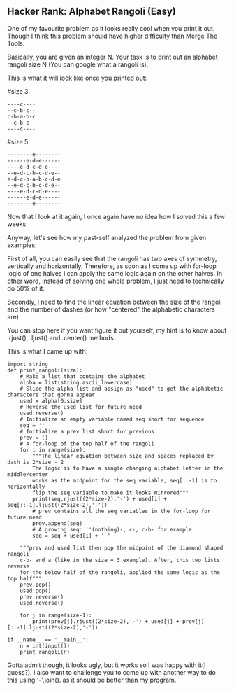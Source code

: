 ## Hacker Rank: Alphabet Rangoli (Easy)

One of my favourite problem as it looks really cool when you print it out. Though I think this problem should have higher difficulty than Merge The Tools. 

Basically, you are given an integer N. Your task is to print out an alphabet rangoli size N (You can google what a rangoli is).

This is what it will look like once you printed out:

#size 3
```
----c----
--c-b-c--
c-b-a-b-c
--c-b-c--
----c----
```
#size 5
```
--------e--------
------e-d-e------
----e-d-c-d-e----
--e-d-c-b-c-d-e--
e-d-c-b-a-b-c-d-e
--e-d-c-b-c-d-e--
----e-d-c-d-e----
------e-d-e------
--------e--------
```
Now that I look at it again, I once again have no idea how I solved this a few weeks

Anyway, let's see how my past-self analyzed the problem from given examples:

First of all, you can easily see that the rangoli has two axes of symmetry, vertically and horizontally. Therefore, as soon as I come up with for-loop logic of one halves I can apply the same logic again on the other halves. In other word, instead of solving one whole problem, I just need to technically do 50% of it.

Secondly, I need to find the linear equation between the size of the rangoli and the number of dashes (or how "centered" the alphabetic characters are)

You can stop here if you want figure it out yourself, my hint is to know about .rjust(), .ljust() and .center() methods.

This is what I came up with:

```
import string
def print_rangoli(size):
    # Make a list that contains the alphabet
    alpha = list(string.ascii_lowercase)
    # Slice the alpha list and assign as "used" to get the alphabetic characters that gonna appear
    used = alpha[0:size]
    # Reverse the used list for future need
    used.reverse()
    # Initialize an empty variable named seq short for sequence
    seq = ''
    # Initialize a prev list short for previous
    prev = []
    # A for-loop of the top half of the rangoli
    for i in range(size):
        """The linear equation between size and spaces replaced by dash is 2*size - 2
        The logic is to have a single changing alphabet letter in the middle/center
        works as the midpoint for the seq variable, seq[::-1] is to horizontally
        flip the seq variable to make it looks mirrored"""
        print(seq.rjust((2*size-2),'-') + used[i] + seq[::-1].ljust((2*size-2),'-'))        
        # prev contains all the seq variables in the for-loop for future need
        prev.append(seq)
        # A growing seq: ''(nothing)-, c-, c-b- for example
        seq = seq + used[i] + '-'
    
    """prev and used list then pop the midpoint of the diamond shaped rangoli
    c-b- and a (like in the size = 3 example). After, this two lists reverse
    for the below half of the rangoli, applied the same logic as the top half"""
    prev.pop()
    used.pop()
    prev.reverse()
    used.reverse()
    
    for j in range(size-1):
        print(prev[j].rjust((2*size-2),'-') + used[j] + prev[j][::-1].ljust((2*size-2),'-'))
        
if __name__ == '__main__':
    n = int(input())
    print_rangoli(n)
```

Gotta admit though, it looks ugly, but it works so I was happy with it(I guess?). I also want to challenge you to come up with another way to do this using 
'-'.join(). as it should be better than my program.
